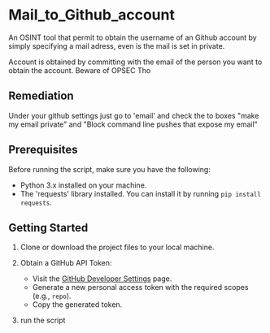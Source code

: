 
# Mail_to_Github_account
An OSINT tool that permit to obtain the username of an Github account by simply specifying a mail adress, even is the mail is set in private.

Account is obtained by committing with the email of the person you want to obtain the account.
Beware of OPSEC Tho

## Remediation

Under your github settings just go to 'email' and check the to boxes "make my email private" and "Block command line pushes that expose my email"

## Prerequisites

Before running the script, make sure you have the following:

- Python 3.x installed on your machine.
- The 'requests' library installed. You can install it by running `pip install requests`.

## Getting Started

1. Clone or download the project files to your local machine.

2. Obtain a GitHub API Token:
   - Visit the [GitHub Developer Settings](https://github.com/settings/tokens) page.
   - Generate a new personal access token with the required scopes (e.g., `repo`).
   - Copy the generated token.
3. run the script
